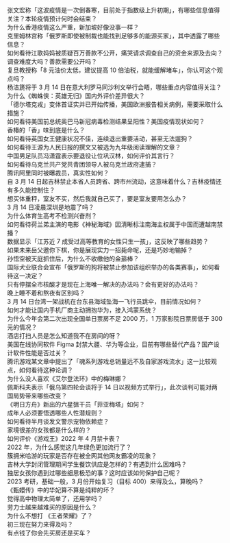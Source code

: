 张文宏称「这波疫情是一次倒春寒，目前处于指数级上升初期」，有哪些信息值得关注？本轮疫情预计何时会结束？  
为什么香港疫情这么严重，新加坡好像没事一样？  
克里姆林宫称「俄罗斯即使被制裁也能找到足够多的能源买家」，其中透露了哪些信息？  
如何看待江歌妈妈被质疑百万善款不公开，痛哭请求调查自己的资金来源及去向？调查难度大吗？善款需要公开吗？  
复旦教授称「8 元油价太低，建议提高 10 倍油税，就能缓解堵车」，你认可这个观点吗？  
杨洁篪将于 3 月 14 日在意大利罗马同沙利文举行会晤，哪些重点内容值得关注？  
为什么《蜘蛛侠：英雄无归》国内外评价差异很大？  
「德尔塔克戎」变体首证实并已开始传播，美国欧洲报告相关病例，需要采取什么措施？  
如何看待美国前总统奥巴马新冠病毒检测结果呈阳性？美国疫情现状如何？  
香椿的「香」味到底是什么？  
如何看待英国女王健康状况不佳，连续退出重要活动，甚至无法遛狗？  
如何看待王源为人民日报的撰文又被选为九年级阅读理解的文章？  
中国男足队员冯潇霆表示要退役让位巩汉林，如何评价其言行？  
如何看待乌克兰共产党共青团领导人被乌克兰政府逮捕？  
腾讯阿里同时被曝裁员，真实性如何？  
自 3 月 14 日起吉林禁止本省人员跨省、跨市州流动，这意味着什么？吉林疫情还有多久能控制住？  
想买体重秤，室友不买，然后我就自己买了，要是室友要用怎么办？  
3 月 14 日凌晨深圳是地震了吗？  
为什么体育生高考不检测兴奋剂？  
如何看待荷兰弟主演的电影《神秘海域》因清晰标注南海主权属于中国而遭越南禁播？  
数据显示「江苏近 7 成受过高等教育的女性只生一孩」，这反映了哪些趋势？  
如果未来岳父邀你下棋，你是展现实力一招毙命呢，还是巧妙地输掉？  
孙悟空被天庭抓住后，为什么不收缴他的金箍棒？  
国际犬业联合会宣布「俄罗斯的狗将被禁止参加该组织举办的各类赛事」，如何看待这一决定？  
只有停摆全市核酸才是现在上海唯一解决的办法吗？会有更好的办法吗？  
晚上睡不着和熬夜有区别吗？  
3 月 14 日台湾一架战机在台东县海域坠海一飞行员跳伞，目前情况如何？  
如何才能让国内手机厂商主动拥抱华为，接入鸿蒙系统？  
为什么今年会第二次出现全国单日票房不足 2000 万，1 万家影院日票房低于 300 元的情况？  
酒店打扫人员是怎么知道我不在房间的呀？  
美国在线协同软件 Figma 封禁大疆、华为等企业，目前有哪些替代产品？国产设计软件性能是否过关？  
腾讯游戏某文章中提出了「魂系列游戏总销量远不及自家游戏流水」这一比较观点，如何看待这种论调？  
为什么没人喜欢《艾尔登法环》中的梅琳娜？  
佩斯科夫表示「俄乌第四轮会谈将于 14 日以视频方式举行」，此次谈判可能对两国局势带来哪些改变？  
《明日方舟》新出的六星狙干员「菲亚梅塔」如何？  
成年人必须要悟透哪些人性潜规则？  
如何看待半月谈发文警示宠物依赖症？  
家境很差的女孩都是什么样的？  
如何评价《游戏王》2022 年 4 月禁卡表？  
2022 年，为什么感觉这几年绿色更加流行了？  
簇拥米哈游的玩家是否存在被全网其他网友霸凌的现象？  
吉林大学封闭管理期间学生餐饮供应是怎样的？有遇到什么困难吗？  
独居女孩你遇到过哪些细思极恐的事？这时应该如何保护自己呢？  
2023 考研，基础一般，3 月份开始复习（目标 400）来得及么，算晚吗？  
《甄嬛传》中的华妃算不算是纯粹的坏？  
觉得高中物理太简单了，还用学吗？  
劳力士越来越难买的原因是什么？  
为什么不想打 《王者荣耀》了？  
初三现在努力来得及吗？  
有点钱了你会先买房还是买车？  
